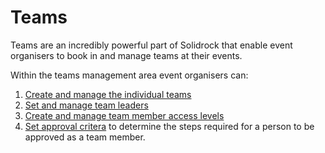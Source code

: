 # Teams

Teams are an incredibly powerful part of Solidrock that enable event organisers to book in and manage teams at their events.

Within the teams management area event organisers can:

1. [Create and manage the individual teams](/guide/teams/teams.md)
2. [Set and manage team leaders](/guide/teams/leaders.md)
3. [Create and manage team member access levels](/guide/teams/access.md)
4. [Set approval critera](/guide/teams/approval.md) to determine the steps required for a person to be approved as a team member.
